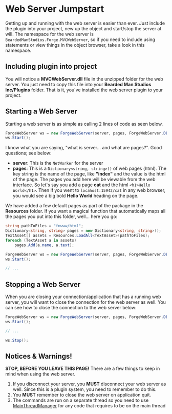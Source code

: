 # Web Server Jumpstart
Getting up and running with the web server is easier than ever. Just include the plugin into your project, new up the object and start/stop the server at will. The namespace for the web server is `BeardedManStudios.Forge.MVCWebServer`, so if you need to include using statements or view things in the object browser, take a look in this namespace.

## Including plugin into project
You will notice a **MVCWebServer.dll** file in the unzipped folder for the web server. You just need to copy this file into your **Bearded Man Studios Inc/Plugins** folder. That is it, you've installed the web server plugin to your project.

## Starting a Web Server
Starting a web server is as simple as calling 2 lines of code as seen below.

```csharp
ForgeWebServer ws = new ForgeWebServer(server, pages, ForgeWebServer.DEFAULT_PORT);
ws.Start();
```

I know what you are saying, "what is server... and what are pages?". Good questions; see below:
- **server**: This is the `NetWorker` for the server
- **pages**: This is a `Dictionary<string, string>()` of web pages (html). The key string is the name of the page, like **"index"** and the value is the html of the page. The pages you add here will be viewable from the web interface. So let's say you add a page **cat** and the html `<h1>Hello World</h1>`. Then if you went to `locahost:15942/cat` in any web browser, you would see a big bold **Hello World** heading on the page.

We have added a few default pages as part of the package in the **Resources** folder. If you want a magical function that automatically maps all the pages you put into this folder, well... here you go:

```csharp
string pathToFiles = "fnwww/html";
Dictionary<string, string> pages = new Dictionary<string, string>();
TextAsset[] assets = Resources.LoadAll<TextAsset>(pathToFiles);
foreach (TextAsset a in assets)
    pages.Add(a.name, a.text);

ForgeWebServer ws = new ForgeWebServer(server, pages, ForgeWebServer.DEFAULT_PORT);
ws.Start();

// ...
```

## Stopping a Web Server
When you are closing your connection/application that has a running web server, you will want to close the connection for the web server as well. You can see how to close the connection to the web server below:

```csharp
ForgeWebServer ws = new ForgeWebServer(server, pages, ForgeWebServer.DEFAULT_PORT);
ws.Start();

// ...

ws.Stop();
```

## Notices & Warnings!
**STOP, BEFORE YOU LEAVE THIS PAGE!** There are a few things to keep in mind when using the web server.
1. If you disconnect your server, you **MUST** disconnect your web server as well. Since this is a plugin system, you need to remember to do this.
2. You **MUST** remember to close the web server on application quit.
3. The commands are run on a separate thread so you need to use [MainThreadManager](/UnityIntegration/running-unity-specific-code-on-the-main-thread.md) for any code that requires to be on the main thread